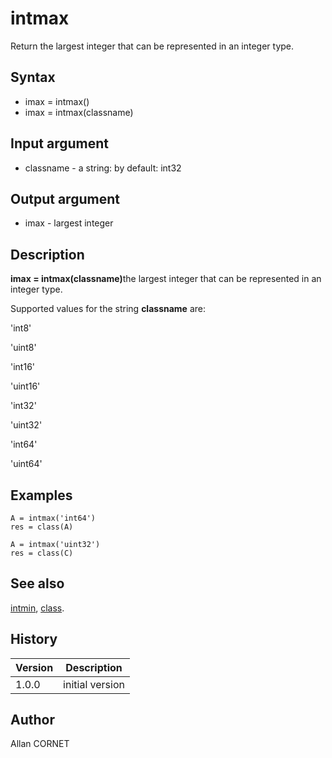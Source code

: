 

# intmax

Return the largest integer that can be represented in an integer type.

## Syntax

- imax = intmax()
- imax = intmax(classname)

## Input argument

 - classname - a string: by default: int32

## Output argument

 - imax - largest integer

## Description


  <p><b>imax = intmax(classname)</b>the largest integer that can be represented in an integer type.</p>
  <p>Supported values for the string <b>classname</b> are:</p>
  <p>'int8'</p>
  <p>'uint8'</p>
  <p>'int16'</p>
  <p>'uint16'</p>
  <p>'int32'</p>
  <p>'uint32'</p>
  <p>'int64'</p>
  <p>'uint64'</p>


## Examples

```Nelson
A = intmax('int64')
res = class(A)
```
```Nelson
A = intmax('uint32')
res = class(C)
```

## See also

[intmin](intmin.md), [class](class.html).
## History

|Version|Description|
|------|------|
|1.0.0|initial version|


## Author

Allan CORNET



